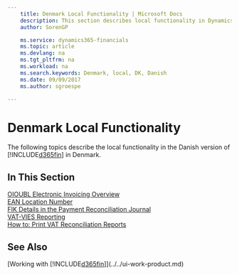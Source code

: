 ```yaml
---
    title: Denmark Local Functionality | Microsoft Docs
    description: This section describes local functionality in Dynamics 365 in Denmark.
    author: SorenGP

    ms.service: dynamics365-financials
    ms.topic: article
    ms.devlang: na
    ms.tgt_pltfrm: na
    ms.workload: na
    ms.search.keywords: Denmark, local, DK, Danish
    ms.date: 09/09/2017
    ms.author: sgroespe

---
```

# Denmark Local Functionality
The following topics describe the local functionality in the Danish version of [!INCLUDE[d365fin](../../includes/d365fin_md.md)] in Denmark.  

## In This Section  
[OIOUBL Electronic Invoicing Overview](oioubl-electronic-invoicing-overview.md)  
[EAN Location Number](ean-location-number.md)  
[FIK Details in the Payment Reconciliation Journal](fik-details-in-the-payment-reconciliation-journal.md)  
[VAT-VIES Reporting](vat-vies-reporting.md)  
[How to: Print VAT Reconciliation Reports](how-to-print-vat-reconciliation-reports.md)

## See Also
[Working with [!INCLUDE[d365fin](../../includes/d365fin_md.md)]](../../ui-work-product.md)   
